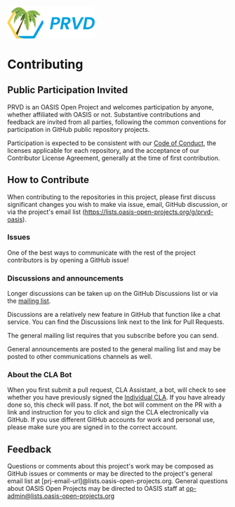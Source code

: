 <img src="artwork/prvd.png" width="200">

# Contributing

## Public Participation Invited

PRVD is an OASIS Open Project and welcomes participation by anyone, whether affiliated with OASIS or not. Substantive contributions and feedback are invited from all parties, following the common conventions for participation in GitHub public repository projects.

Participation is expected to be consistent with our [Code of Conduct](./CODE-OF-CONDUCT.md), the licenses applicable for each repository, and the acceptance of our Contributor License Agreement, generally at the time of first contribution. 

## How to Contribute

When contributing to the repositories in this project, please first discuss significant changes you wish to make via issue, email, GitHub discussion, or via the project's email list (https://lists.oasis-open-projects.org/g/prvd-oasis).

### Issues

One of the best ways to communicate with the rest of the project contributors is by opening a GitHub issue!

### Discussions and announcements

Longer discussions can be taken up on the GitHub Discussions list or via the [mailing list](https://lists.oasis-open-projects.org/g/prvd-oasis). 

Discussions are a relatively new feature in GitHub that function like a chat service. You can find the Discussions link next to the link for Pull Requests. 

The general mailing list requires that you subscribe before you can send. 

General announcements are posted to the general mailing list and may be posted to other communications channels as well. 

### About the CLA Bot

When you first submit a pull request, CLA Assistant, a bot, will check to see whether you have previously signed the [Individual CLA](https://github.com/oasis-open-projects/documentation/blob/master/policy/clas-and-special-covenant.md). If you have already done so, this check will pass. If not, the bot will comment on the PR with a link and instruction for you to click and sign the CLA electronically via GitHub. If you use different GitHub accounts for work and personal use, please make sure you are signed in to the correct account.

## Feedback

Questions or comments about this project's work may be composed as GitHub issues or comments or may be directed to the project's general email list at [prj-email-url]@lists.oasis-open-projects.org. General questions about OASIS Open Projects may be directed to OASIS staff at op-admin@lists.oasis-open-projects.org
